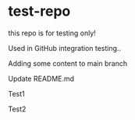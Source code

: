 # test-repo
this repo is for testing only!

Used in GitHub integration testing..

Adding some content to main branch

Update README.md

Test1

Test2
